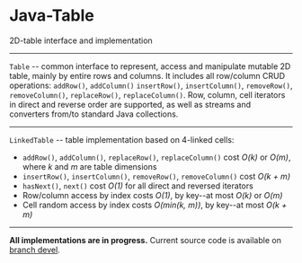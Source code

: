 # Java-Table
2D-table interface and implementation

---
`Table` -- common interface to represent, access and manipulate mutable 2D table, mainly by entire rows and columns. It includes all row/column CRUD operations: `addRow()`, `addColumn()` `insertRow()`, `insertColumn()`, `removeRow()`, `removeColumn()`, `replaceRow()`, `replaceColumn()`. Row, column, cell iterators in direct and reverse order are supported, as well as streams and converters from/to standard Java collections.

---

`LinkedTable` -- table implementation based on 4-linked cells: 

- `addRow()`, `addColumn()`, `replaceRow()`, `replaceColumn()` cost *O(k)* or *O(m)*, where *k* and *m* are table dimensions
- `insertRow()`, `insertColumn()`, `removeRow()`, `removeColumn()` cost *O(k + m)*
- `hasNext()`, `next()` cost *O(1)* for all direct and reversed iterators
- Row/column access by index costs *O(1)*, by key--at most *O(k)* or *O(m)*
- Cell random access by index costs *O(min(k, m))*, by key--at most *O(k + m)*

---

**All implementations are in progress.** Current source code is available on [branch devel]( https://github.com/Salauyou/Java-Table/tree/devel).

